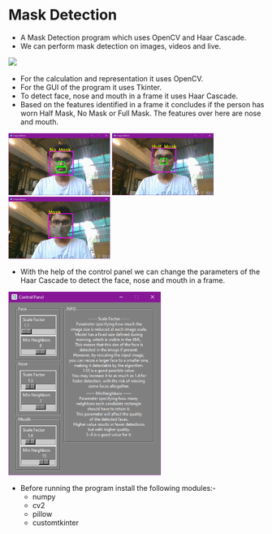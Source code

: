 # Mask Detection
* A Mask Detection program which uses OpenCV and Haar Cascade.
* We can perform mask detection on images, videos and live.

<div>
<p float="center">
  <img src="images/d1.png" width="300" />
</p>
</div>

* For the calculation and representation it uses OpenCV.
* For the GUI of the program it uses Tkinter.
* To detect face, nose and mouth in a frame it uses Haar Cascade.
* Based on the features identified in a frame it concludes if the person has worn Half Mask, No Mask or Full Mask. The features over here are nose and mouth.

<div>
<p float="left">
  <img src="images/2.png" width="200" />
  <img src="images/3.png" width="200" />
  <img src="images/4.png" width="200" />
</p>
</div>

* With the help of the control panel we can change the parameters of the Haar Cascade to detect the face, nose and mouth in a frame.

<div>
<p float="center">
  <img src="images/5.png" width="300" />
</p>
</div>

* Before running the program install the following modules:-
  * numpy
  * cv2
  * pillow
  * customtkinter
